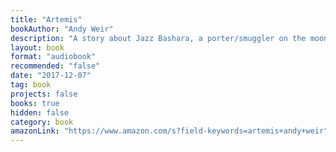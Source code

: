 ```yaml
---
title: "Artemis"
bookAuthor: "Andy Weir"
description: "A story about Jazz Bashara, a porter/smuggler on the moon's first city - Artemis. Jazz gets caught up in some shady stuff and almost ends up taking out the whole city. A pretty entertaining read from Andy Weir, who also wrote the Martian."
layout: book
format: "audiobook"
recommended: "false"
date: "2017-12-07"
tag: book
projects: false
books: true
hidden: false
category: book
amazonLink: "https://www.amazon.com/s?field-keywords=artemis+andy+weir"
---
```

